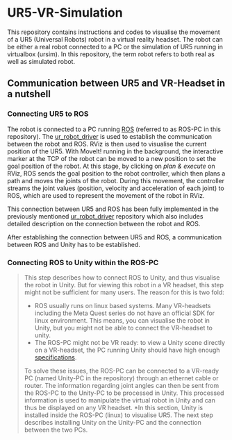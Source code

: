 # UR5-VR-Simulation
This repository contains instructions and codes to visualise the movement of a UR5 (Universal Robots) robot in a virtual reality headset. The robot can be either a real robot connected to a PC or the simulation of UR5 running in virtualbox (ursim). In this repository, the term robot refers to both real as well as simulated robot.
## Communication between UR5 and VR-Headset in a nutshell
### Connecting UR5 to ROS
The robot is connected to a PC running [ROS](https://wiki.ros.org/noetic) (referred to as ROS-PC in this repository). The [ur_robot_driver](https://github.com/UniversalRobots/Universal_Robots_ROS_Driver) is used to establish the communication between the robot and ROS. RViz is then used to visualise the current position of the UR5. With MoveIt! running in the background, the interactive marker at the TCP of the robot can be moved to a new position to set the goal position of the robot. At this stage, by clicking on *plan & execute* on RViz, ROS sends the goal position to the robot controller, which then plans a path and moves the joints of the robot. During this movement, the controller streams the joint values (position, velocity and acceleration of each joint) to ROS, which are used to represent the movement of the robot in RViz.

This connection between UR5 and ROS has been fully implemented in the previously mentioned [ur_robot_driver](https://github.com/UniversalRobots/Universal_Robots_ROS_Driver) repository which also includes detailed description on the connection between the robot and ROS.

After establishing the connection between UR5 and ROS, a communication between ROS and Unity has to be established.
### Connecting ROS to Unity within the ROS-PC
>This step describes how to connect ROS to Unity, and thus visualise the robot in Unity. But for viewing this robot in a VR headset, this step might not be sufficient for many users. The reason for this is two fold:
> - ROS usually runs on linux based systems. Many VR-headsets including the Meta Quest series do not have an official SDK for linux environment. This means, you can visualise the robot in Unity, but you might not be able to connect the VR-headset to unity.
> - The ROS-PC might not be VR ready: to view a Unity scene directly on a VR-headset, the PC running Unity should have high enough [specifications](https://help.irisvr.com/hc/en-us/articles/213711747-Recommended-VR-Ready-Computers).
>
> To solve these issues, the ROS-PC can be connected to a VR-ready PC (named Unity-PC in the repository) through an ethernet cable or router. The information regarding joint angles can then be sent from the ROS-PC to the Unity-PC to be processed in Unity. This processed information is used to manipulate the virtual robot in Unity and can thus be displayed on any VR headset.
> *In this section, Unity is installed inside the ROS-PC (linux) to visualise UR5. The next step describes installing Unity on the Unity-PC and the connection between the two PCs.

